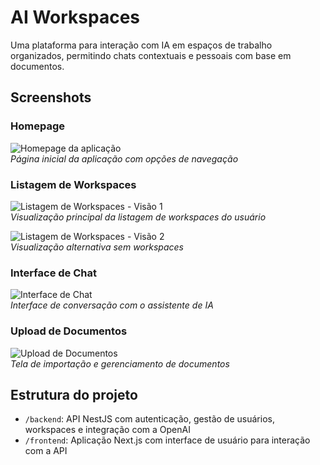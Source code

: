 # AI Workspaces

Uma plataforma para interação com IA em espaços de trabalho organizados, permitindo chats contextuais e pessoais com base em documentos.

## Screenshots

### Homepage
![Homepage da aplicação](https://i.imgur.com/G5f3SZC.jpg)  
*Página inicial da aplicação com opções de navegação*

### Listagem de Workspaces
![Listagem de Workspaces - Visão 1](https://i.imgur.com/8jmVaex.jpg)  
*Visualização principal da listagem de workspaces do usuário*

![Listagem de Workspaces - Visão 2](https://i.imgur.com/OGzjRK4.jpg)  
*Visualização alternativa sem workspaces*

### Interface de Chat
![Interface de Chat](https://i.imgur.com/mcOUQXo.jpg)  
*Interface de conversação com o assistente de IA*

### Upload de Documentos
![Upload de Documentos](https://i.imgur.com/uHsLZx5.jpg)  
*Tela de importação e gerenciamento de documentos*

## Estrutura do projeto

- `/backend`: API NestJS com autenticação, gestão de usuários, workspaces e integração com a OpenAI
- `/frontend`: Aplicação Next.js com interface de usuário para interação com a API